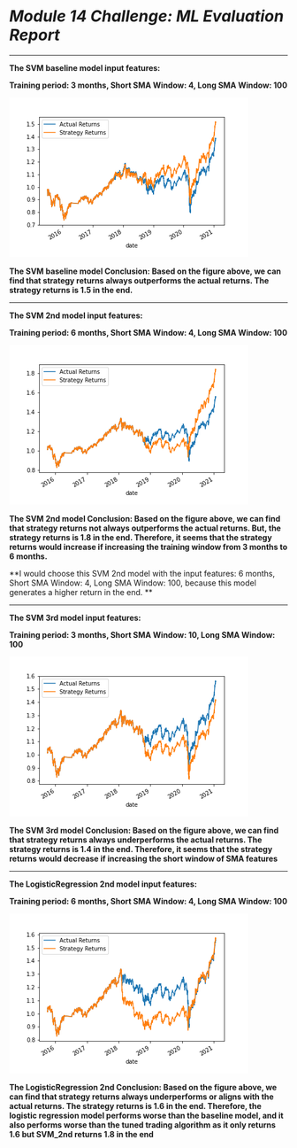 # *Module 14 Challenge: ML Evaluation Report* 
---

**The SVM baseline model input features:**

**Training period: 3 months, Short SMA Window: 4, Long SMA Window: 100** 

![alt text](https://github.com/Z1WenChen/ZiwenChen_Columbia_FinTech_-Challenges/blob/main/Module_14_Challenge_file/Starter_Code/SVM_Baseline.png)

**The SVM baseline model Conclusion: Based on the figure above, we can find that strategy returns always outperforms the actual returns. The strategy returns is 1.5 in the end.** 

------------------------------------------------------------------------------------------------------------

**The SVM 2nd model input features:**

**Training period: 6 months, Short SMA Window: 4, Long SMA Window: 100** 


![alt text](https://github.com/Z1WenChen/ZiwenChen_Columbia_FinTech_-Challenges/blob/main/Module_14_Challenge_file/Starter_Code/SVM_2nd.png)

**The SVM 2nd model Conclusion: Based on the figure above, we can find that strategy returns not always outperforms the actual returns. But, the strategy returns is 1.8 in the end. Therefore, it seems that the strategy returns would increase if increasing the training window from 3 months to 6 months.** 

**I would choose this SVM 2nd model with the input features: 6 months, Short SMA Window: 4, Long SMA Window: 100, because this model generates a higher return in the end. ** 

------------------------------------------------------------------------------------------------------------

**The SVM 3rd model input features:**

**Training period: 3 months, Short SMA Window: 10, Long SMA Window: 100** 

![alt text](https://github.com/Z1WenChen/ZiwenChen_Columbia_FinTech_-Challenges/blob/main/Module_14_Challenge_file/Starter_Code/SVM_3rd.png)

**The SVM 3rd model Conclusion: Based on the figure above, we can find that strategy returns always underperforms the actual returns. The strategy returns is 1.4 in the end. Therefore, it seems that the strategy returns would decrease if increasing the short window of SMA features** 

------------------------------------------------------------------------------------------------------------

**The LogisticRegression 2nd model input features:**

**Training period: 6 months, Short SMA Window: 4, Long SMA Window: 100** 

![alt text](https://github.com/Z1WenChen/ZiwenChen_Columbia_FinTech_-Challenges/blob/main/Module_14_Challenge_file/Starter_Code/LogisticRegression_2nd.png)

**The LogisticRegression 2nd Conclusion: Based on the figure above, we can find that strategy returns always underperforms or aligns with the actual returns. The strategy returns is 1.6 in the end. Therefore, the logistic regression model performs worse than the baseline model, and it also performs worse than the tuned trading algorithm as it only returns 1.6 but SVM_2nd returns 1.8 in the end** 
